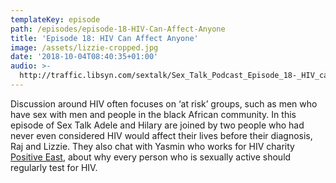 ```yaml
---
templateKey: episode
path: /episodes/episode-18-HIV-Can-Affect-Anyone
title: 'Episode 18: HIV Can Affect Anyone'
image: /assets/lizzie-cropped.jpg
date: '2018-10-04T08:40:35+01:00'
audio: >-
  http://traffic.libsyn.com/sextalk/Sex_Talk_Podcast_Episode_18-_HIV_can_affect_anyone.mp3
---
```

Discussion around HIV often focuses on ‘at risk’ groups, such as men who have sex with men and people in the black African community. In this episode of Sex Talk Adele and Hilary are joined by two people who had never even considered HIV would affect their lives before their diagnosis, Raj and Lizzie. They also chat with Yasmin who works for HIV charity [Positive East](https://www.positiveeast.org.uk/), about why every person who is sexually active should regularly test for HIV.
